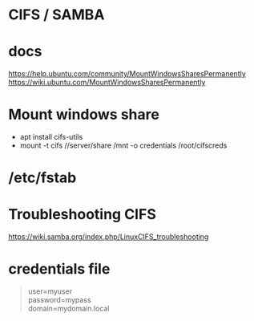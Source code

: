# CIFS / SAMBA

# docs
https://help.ubuntu.com/community/MountWindowsSharesPermanently
https://wiki.ubuntu.com/MountWindowsSharesPermanently

# Mount windows share
- apt install cifs-utils
- mount -t cifs //server/share /mnt -o credentials /root/cifscreds 

# /etc/fstab


# Troubleshooting CIFS

https://wiki.samba.org/index.php/LinuxCIFS_troubleshooting

# credentials file

> user=myuser  
> password=mypass  
> domain=mydomain.local  

